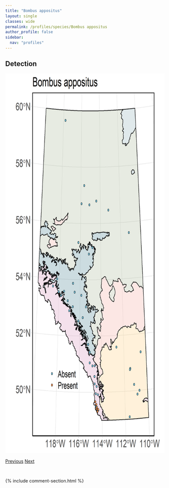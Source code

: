 ```yaml
---
title: "Bombus appositus"
layout: single
classes: wide
permalink: /profiles/species/Bombus appositus
author_profile: false
sidebar:
  nav: "profiles"
---
```


<h2>Detection</h2>

<a href="/assets/figures/species/Bombus appositus/range-map.png">
<img src="/assets/figures/species/Bombus appositus/range-map.png" height = "1200" width = "800">
</a>

<a href="/profiles/species/Apis mellifera" class="pagination--pager" title="PreviousName">Previous</a> <a href="/profiles/species/Bombus balteatus" class="pagination--pager" title="NextName">Next</a>

<p>&nbsp;</p>

{% include comment-section.html %}
